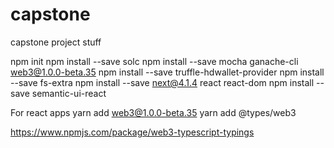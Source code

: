 # capstone
capstone project stuff

npm init
npm install --save solc
npm install --save mocha ganache-cli web3@1.0.0-beta.35
npm install --save truffle-hdwallet-provider
npm install --save fs-extra
npm install --save next@4.1.4 react react-dom
npm install --save semantic-ui-react

For react apps
yarn add web3@1.0.0-beta.35
yarn add @types/web3

https://www.npmjs.com/package/web3-typescript-typings

